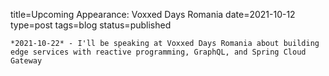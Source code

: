 
title=Upcoming Appearance: Voxxed Days Romania
date=2021-10-12
type=post
tags=blog
status=published
~~~~~~
*2021-10-22* - I'll be speaking at Voxxed Days Romania about building edge services with reactive programming, GraphQL, and Spring Cloud Gateway
            